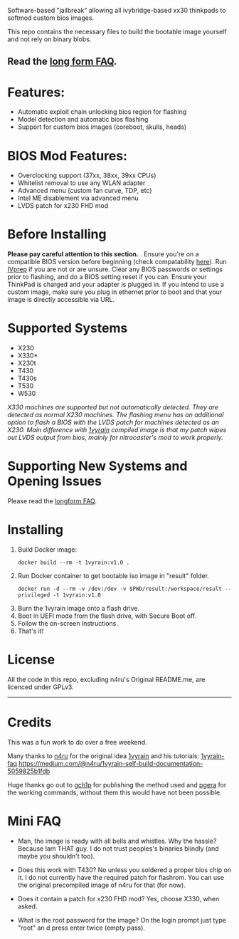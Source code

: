 Software-based "jailbreak" allowing all ivybridge-based xx30 thinkpads to softmod custom bios images.

This repo contains the necessary files to build the bootable image yourself and not rely on binary blobs.

## Read the [long form FAQ](https://medium.com/@n4ru/1vyrain-an-xx30-thinkpad-jailbreak-fd4bb0bdb654).

# Features:
- Automatic exploit chain unlocking bios region for flashing
- Model detection and automatic bios flashing
- Support for custom bios images (coreboot, skulls, heads)

# BIOS Mod Features:
- Overclocking support (37xx, 38xx, 39xx CPUs)
- Whitelist removal to use any WLAN adapter
- Advanced menu (custom fan curve, TDP, etc)
- Intel ME disablement via advanced menu
- LVDS patch for x230 FHD mod

# Before Installing
**Please pay careful attention to this section.** . Ensure you're on a compatible BIOS version before beginning (check compatability [here](https://github.com/gch1p/thinkpad-bios-software-flashing-guide#bios-versions)). Run [IVprep](https://github.com/n4ru/IVprep) if you are not or are unsure. Clear any BIOS passwords or settings prior to flashing, and do a BIOS setting reset if you can. Ensure your ThinkPad is charged and your adapter is plugged in. If you intend to use a custom image, make sure you plug in ethernet prior to boot and that your image is directly accessible via URL.

# Supported Systems
- X230
- X330*
- X230t
- T430
- T430s
- T530
- W530

*X330 machines are supported but not automatically detected. They are detected as normal X230 machines. The flashing menu has an additional option to flash a BIOS with the LVDS patch for machines detected as an X230. Main difference with [1vyrain](https://github.com/n4ru/1vrain) compiled image is that my patch wipes out LVDS output from bios, mainly for nitrocaster's mod to work properly.*

# Supporting New Systems and Opening Issues
Please read the [longform FAQ](https://medium.com/@n4ru/1vyrain-an-xx30-thinkpad-jailbreak-fd4bb0bdb654).

# Installing

1. Build Docker image:
   ```console
   docker build --rm -t 1vyrain:v1.0 .
   ```
2. Run Docker container to get bootable iso image in "result" folder.
   ```console
   docker run -d --rm -v /dev:/dev -v $PWD/result:/workspace/result --privileged -t 1vyrain:v1.0
   ```
3. Burn the 1vyrain image onto a flash drive.
4. Boot in UEFI mode from the flash drive, with Secure Boot off.
5. Follow the on-screen instructions.
6. That's it!

# License

All the code in this repo, excluding n4ru's Original README.me, are licenced under GPLv3.

---

# Credits

This was a fun work to do over a free weekend.

Many thanks to [n4ru](https://1vyra.in/) for the original idea [1vyrain](https://github.com/n4ru/1vyrain) and his tutorials:
[1vyrain-faq](https://medium.com/@n4ru/1vyrain-an-xx30-thinkpad-jailbreak-fd4bb0bdb654)
https://medium.com/@n4ru/1vyrain-self-build-documentation-5059825b1fdb

Huge thanks go out to [gch1p](https://github.com/gch1p/thinkpad-bios-software-flashing-guide) for publishing the method used and [pgera](https://github.com/hamishcoleman/thinkpad-ec/issues/70#issuecomment-417903315) for the working commands, without them this would have not been possible.

# Mini FAQ

- Man, the image is ready with all bells and whistles. Why the hassle?
Because Iam THAT guy. I do not trust peoples's binaries blindly (and maybe you shouldn't too).

- Does this work with T430?
No unless you soldered a proper bios chip on it. I do not currently have the required patch for flashrom. You can use the original precompiled image of n4ru for that (for now).

- Does it contain a patch for x230 FHD mod?
Yes, choose X330, when asked.

- What is the root password for the image? On the login prompt just type "root" an d press enter twice (empty pass).
